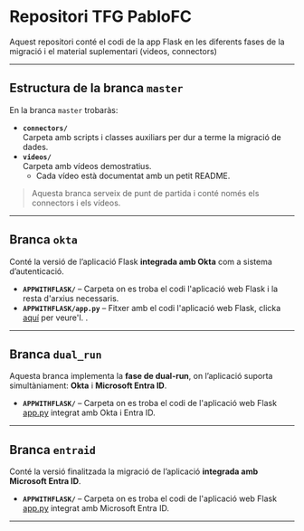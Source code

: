 # Repositori TFG PabloFC 

Aquest repositori conté el codi de la app Flask en les diferents fases de la migració i el material suplementari (videos, connectors)

---

## Estructura de la branca `master`

En la branca `master` trobaràs:

- **`connectors/`**  
  Carpeta amb scripts i classes auxiliars per dur a terme la migració de dades.  
- **`videos/`**  
  Carpeta amb vídeos demostratius.  
  - Cada vídeo està documentat amb un petit README.

> Aquesta branca serveix de punt de partida i conté només els connectors i els vídeos.

---

## Branca `okta`

Conté la versió de l’aplicació Flask **integrada amb Okta** com a sistema d’autenticació.

- **`APPWITHFLASK/`** – Carpeta on es troba el codi l'aplicació web Flask i la resta d'arxius necessaris.
- **`APPWITHFLASK/app.py`** – Fitxer amb el codi l'aplicació web Flask, clicka [aquí](https://github.com/pablofc18/myApp/blob/okta/APPWITHFLASK/app.py) per veure'l. .

---

## Branca `dual_run`

Aquesta branca implementa la **fase de dual-run**, on l’aplicació suporta simultàniament: **Okta** i **Microsoft Entra ID**.


- **`APPWITHFLASK/`** – Carpeta on es troba el codi de l'aplicació web Flask [app.py](https://github.com/pablofc18/myApp/blob/dual_run/APPWITHFLASK/app.py) integrat amb Okta i Entra ID.

---

## Branca `entraid`

Conté la versió finalitzada la migració de l’aplicació **integrada amb Microsoft Entra ID**.

- **`APPWITHFLASK/`** – Carpeta on es troba el codi de l'aplicació web Flask [app.py](https://github.com/pablofc18/myApp/blob/entraid/APPWITHFLASK/app.py) integrat amb Microsoft Entra ID.

---
